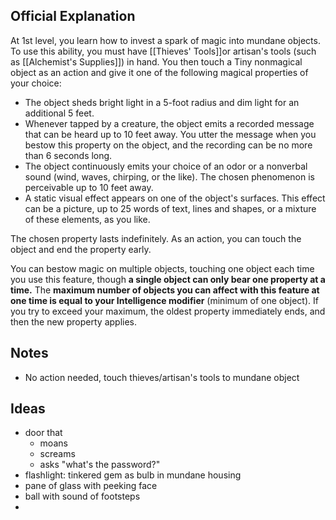 ## Official Explanation
At 1st level, you learn how to invest a spark of magic into mundane objects. To use this ability, you must have [[Thieves' Tools]]or artisan's tools (such as [[Alchemist's Supplies]]) in hand. You then touch a Tiny nonmagical object as an action and give it one of the following magical properties of your choice:

-   The object sheds bright light in a 5-foot radius and dim light for an additional 5 feet.
-   Whenever tapped by a creature, the object emits a recorded message that can be heard up to 10 feet away. You utter the message when you bestow this property on the object, and the recording can be no more than 6 seconds long.
-   The object continuously emits your choice of an odor or a nonverbal sound (wind, waves, chirping, or the like). The chosen phenomenon is perceivable up to 10 feet away.
-   A static visual effect appears on one of the object's surfaces. This effect can be a picture, up to 25 words of text, lines and shapes, or a mixture of these elements, as you like.

The chosen property lasts indefinitely. As an action, you can touch the object and end the property early.

You can bestow magic on multiple objects, touching one object each time you use this feature, though **a single object can only bear one property at a time.** The **maximum number of objects you can affect with this feature at one time is equal to your Intelligence modifier** (minimum of one object). If you try to exceed your maximum, the oldest property immediately ends, and then the new property applies.

## Notes
- No action needed, touch thieves/artisan's tools to mundane object


## Ideas
- door that
	- moans
	- screams
	- asks "what's the password?"
- flashlight: tinkered gem as bulb in mundane housing
- pane of glass with peeking face
- ball with sound of footsteps
- 